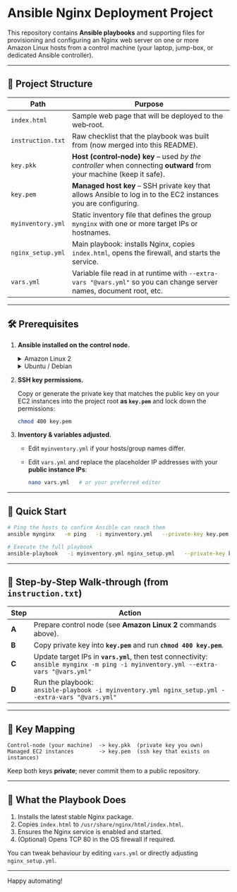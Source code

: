 # Ansible Nginx Deployment Project

This repository contains **Ansible playbooks** and supporting files for provisioning and configuring an Nginx web server on one or more Amazon Linux hosts from a control machine (your laptop, jump-box, or dedicated Ansible controller).

---

## 📂 Project Structure

| Path | Purpose |
|------|---------|
| `index.html` | Sample web page that will be deployed to the web‑root. |
| `instruction.txt` | Raw checklist that the playbook was built from (now merged into this README). |
| `key.pkk` | **Host (control‑node) key** – used _by the controller_ when connecting **outward** from your machine (keep it safe). |
| `key.pem` | **Managed host key** – SSH private key that allows Ansible to log in to the EC2 instances you are configuring. |
| `myinventory.yml` | Static inventory file that defines the group `mynginx` with one or more target IPs or hostnames. |
| `nginx_setup.yml` | Main playbook: installs Nginx, copies `index.html`, opens the firewall, and starts the service. |
| `vars.yml` | Variable file read in at runtime with `--extra-vars "@vars.yml"` so you can change server names, document root, etc. |

---

## 🛠️ Prerequisites

1. **Ansible installed on the control node.**

   <details>
   <summary>Amazon Linux 2</summary>

   ```bash
   sudo yum update -y
   sudo amazon-linux-extras enable epel
   sudo yum install epel-release -y
   sudo yum install ansible -y
   ansible --version
   ```
   </details>

   <details>
   <summary>Ubuntu / Debian</summary>

   ```bash
   sudo apt update
   sudo apt install ansible -y
   ansible --version
   ```
   </details>

2. **SSH key permissions.**

   Copy or generate the private key that matches the public key on your EC2 instances into the project root **as `key.pem`** and lock down the permissions:

   ```bash
   chmod 400 key.pem
   ```

3. **Inventory & variables adjusted.**

   - Edit `myinventory.yml` if your hosts/group names differ.
   - Edit `vars.yml` and replace the placeholder IP addresses with your **public instance IPs**:

     ```bash
     nano vars.yml   # or your preferred editor
     ```

---

## 🚀 Quick Start

```bash
# Ping the hosts to confirm Ansible can reach them
ansible mynginx   -m ping   -i myinventory.yml   --private-key key.pem   --extra-vars "@vars.yml"

# Execute the full playbook
ansible-playbook   -i myinventory.yml nginx_setup.yml   --private-key key.pem   --extra-vars "@vars.yml"
```

---

## 📝 Step‑by‑Step Walk‑through (from `instruction.txt`)

| Step | Action |
|------|--------|
| **A** | Prepare control node (see **Amazon Linux 2** commands above). |
| **B** | Copy private key into **`key.pem`** and run **`chmod 400 key.pem`**. |
| **C** | Update target IPs in **`vars.yml`**, then test connectivity:<br/>`ansible mynginx -m ping -i myinventory.yml --extra-vars "@vars.yml"` |
| **D** | Run the playbook:<br/>`ansible-playbook -i myinventory.yml nginx_setup.yml --extra-vars "@vars.yml"` |

---

## 🔐 Key Mapping

```
Control‑node (your machine)  -> key.pkk  (private key you own)
Managed EC2 instances        -> key.pem  (ssh key that exists on instances)
```

Keep both keys **private**; never commit them to a public repository.

---

## 📑 What the Playbook Does

1. Installs the latest stable Nginx package.
2. Copies `index.html` to `/usr/share/nginx/html/index.html`.
3. Ensures the Nginx service is enabled and started.
4. (Optional) Opens TCP 80 in the OS firewall if required.

You can tweak behaviour by editing `vars.yml` or directly adjusting `nginx_setup.yml`.

---

Happy automating!
